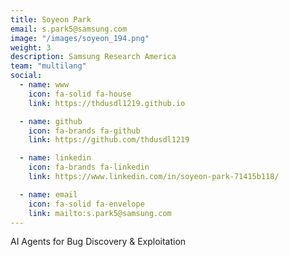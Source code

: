 ```yaml
---
title: Soyeon Park
email: s.park5@samsung.com
image: "/images/soyeon_194.png"
weight: 3
description: Samsung Research America
team: "multilang"
social:
  - name: www
    icon: fa-solid fa-house
    link: https://thdusdl1219.github.io

  - name: github
    icon: fa-brands fa-github
    link: https://github.com/thdusdl1219

  - name: linkedin
    icon: fa-brands fa-linkedin
    link: https://www.linkedin.com/in/soyeon-park-71415b118/

  - name: email
    icon: fa-solid fa-envelope
    link: mailto:s.park5@samsung.com
---
```


AI Agents for Bug Discovery & Exploitation
